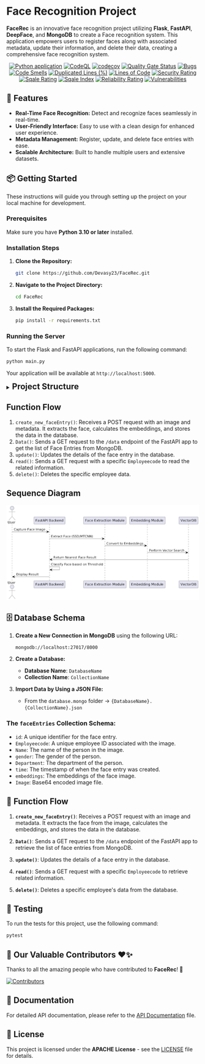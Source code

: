 <h1> Face Recognition Project </h1>

**FaceRec** is an innovative face recognition project utilizing **Flask**, **FastAPI**, **DeepFace**, and **MongoDB** to create a Face recognition system. This application empowers users to register faces along with associated metadata, update their information, and delete their data, creating a comprehensive face recognition system.

<p align="center">
    <a href="https://github.com/devansh-shah-11/FaceRec/actions/workflows/python-app.yml"><img src="https://github.com/devansh-shah-11/FaceRec/actions/workflows/python-app.yml/badge.svg" alt="Python application"></a>
    <a href="https://github.com/devansh-shah-11/FaceRec/actions/workflows/codeql.yml"><img src="https://github.com/devansh-shah-11/FaceRec/actions/workflows/codeql.yml/badge.svg" alt="CodeQL"></a>
    <a href="https://codecov.io/gh/devansh-shah-11/FaceRec"><img src="https://codecov.io/gh/devansh-shah-11/FaceRec/branch/main/graph/badge.svg" alt="codecov"></a>
    <a href="https://sonarcloud.io/dashboard?id=Devasy23_FaceRec"><img src="https://sonarcloud.io/api/project_badges/measure?project=Devasy23_FaceRec&metric=alert_status" alt="Quality Gate Status"></a>
    <a href="https://sonarcloud.io/dashboard?id=Devasy23_FaceRec"><img src="https://sonarcloud.io/api/project_badges/measure?project=Devasy23_FaceRec&metric=bugs" alt="Bugs"></a>
    <a href="https://sonarcloud.io/dashboard?id=Devasy23_FaceRec"><img src="https://sonarcloud.io/api/project_badges/measure?project=Devasy23_FaceRec&metric=code_smells" alt="Code Smells"></a>
    <a href="https://sonarcloud.io/dashboard?id=Devasy23_FaceRec"><img src="https://sonarcloud.io/api/project_badges/measure?project=Devasy23_FaceRec&metric=duplicated_lines_density" alt="Duplicated Lines (%)"></a>
    <a href="https://sonarcloud.io/dashboard?id=Devasy23_FaceRec"><img src="https://sonarcloud.io/api/project_badges/measure?project=Devasy23_FaceRec&metric=ncloc" alt="Lines of Code"></a>
    <a href="https://sonarcloud.io/dashboard?id=Devasy23_FaceRec"><img src="https://sonarcloud.io/api/project_badges/measure?project=Devasy23_FaceRec&metric=security_rating" alt="Security Rating"></a>
    <a href="https://sonarcloud.io/dashboard?id=Devasy23_FaceRec"><img src="https://sonarcloud.io/api/project_badges/measure?project=Devasy23_FaceRec&metric=sqale_rating" alt="Sqale Rating"></a>
    <!-- <a href="https://sonarcloud.io/dashboard?id=Devasy23_FaceRec"><img src="https://sonarcloud.io/api/project_badges/measure?project=Devasy23_FaceRec&metric=coverage" alt="Coverage"></a> -->
    <a href="https://sonarcloud.io/dashboard?id=Devasy23_FaceRec"><img src="https://sonarcloud.io/api/project_badges/measure?project=Devasy23_FaceRec&metric=sqale_index" alt="Sqale Index"></a>
    <a href="https://sonarcloud.io/dashboard?id=Devasy23_FaceRec"><img src="https://sonarcloud.io/api/project_badges/measure?project=Devasy23_FaceRec&metric=reliability_rating" alt="Reliability Rating"></a>
    <a href="https://sonarcloud.io/dashboard?id=Devasy23_FaceRec"><img src="https://sonarcloud.io/api/project_badges/measure?project=Devasy23_FaceRec&metric=vulnerabilities" alt="Vulnerabilities"></a>
</p>

## 🚀 Features

- **Real-Time Face Recognition:** Detect and recognize faces seamlessly in real-time.
- **User-Friendly Interface:** Easy to use with a clean design for enhanced user experience.
- **Metadata Management:** Register, update, and delete face entries with ease.
- **Scalable Architecture:** Built to handle multiple users and extensive datasets.

## 📦 Getting Started

These instructions will guide you through setting up the project on your local machine for development.

### Prerequisites

Make sure you have **Python 3.10 or later** installed.

### Installation Steps

1. **Clone the Repository:**
   ```bash
   git clone https://github.com/Devasy23/FaceRec.git
   ```

2. **Navigate to the Project Directory:**
   ```bash
   cd FaceRec
   ```

3. **Install the Required Packages:**
   ```bash
   pip install -r requirements.txt
   ```

### Running the Server

To start the Flask and FastAPI applications, run the following command:
```bash
python main.py
```

Your application will be available at `http://localhost:5000`.

<details>
<summary> <span style="font-size: 1.5em;"><strong>Project Structure</strong></span></summary>

- `requirements.txt`: Contains the Python dependencies for the project.
- `API/`: Contains the code for the FastAPI application.
- `FaceRec/`: Contains all files related to the HTML, CSS, and Flask application.
- `Model-Training/`: Contains scripts for training models.
- `docs/`: Contains documentation files.
- `test-faces/`: Contains test data for face recognition.
- `main.py`: Contains code to start both FastAPI and Flask applications.

</details>

## Function Flow

1. `create_new_faceEntry()`: Receives a POST request with an image and metadata. It extracts the face, calculates the embeddings, and stores the data in the database.
2. `Data()`: Sends a GET request to the `/data` endpoint of the FastAPI app to get the list of Face Entries from MongoDB.
3. `update()`: Updates the details of the face entry in the database.
4. `read()`: Sends a GET request with a specific `Employeecode` to read the related information.
5. `delete()`: Deletes the specific employee data.

## Sequence Diagram

![image.png](sequence-diagram.png)

## 🗄️ Database Schema

1. **Create a New Connection in MongoDB** using the following URL:
   ```
   mongodb://localhost:27017/8000
   ```

2. **Create a Database:**
   - **Database Name**: `DatabaseName`
   - **Collection Name**: `CollectionName`

3. **Import Data by Using a JSON File:**
   - From the `database.mongo` folder -> `{DatabaseName}.{CollectionName}.json`

### The `faceEntries` Collection Schema:

- `id`: A unique identifier for the face entry.
- `Employeecode`: A unique employee ID associated with the image.
- `Name`: The name of the person in the image.
- `gender`: The gender of the person.
- `Department`: The department of the person.
- `time`: The timestamp of when the face entry was created.
- `embeddings`: The embeddings of the face image.
- `Image`: Base64 encoded image file.

## 🔄 Function Flow

1. **`create_new_faceEntry()`**: Receives a POST request with an image and metadata. It extracts the face from the image, calculates the embeddings, and stores the data in the database.
  
2. **`Data()`**: Sends a GET request to the `/data` endpoint of the FastAPI app to retrieve the list of face entries from MongoDB.
  
3. **`update()`**: Updates the details of a face entry in the database.
  
4. **`read()`**: Sends a GET request with a specific `Employeecode` to retrieve related information.
  
5. **`delete()`**: Deletes a specific employee's data from the database.

## 🧪 Testing

To run the tests for this project, use the following command:
```bash
pytest
```

## 👥 Our Valuable Contributors ❤️✨
Thanks to all the amazing people who have contributed to **FaceRec**! 💖

[![Contributors](https://contrib.rocks/image?repo=Devasy23/FaceRec)](https://github.com/Devasy23/FaceRec/graphs/contributor)

## 📄 Documentation

For detailed API documentation, please refer to the [API Documentation](API_DOCUMENTATION.md) file.


## 📄 License

This project is licensed under the **APACHE License** - see the [LICENSE](LICENSE) file for details.

